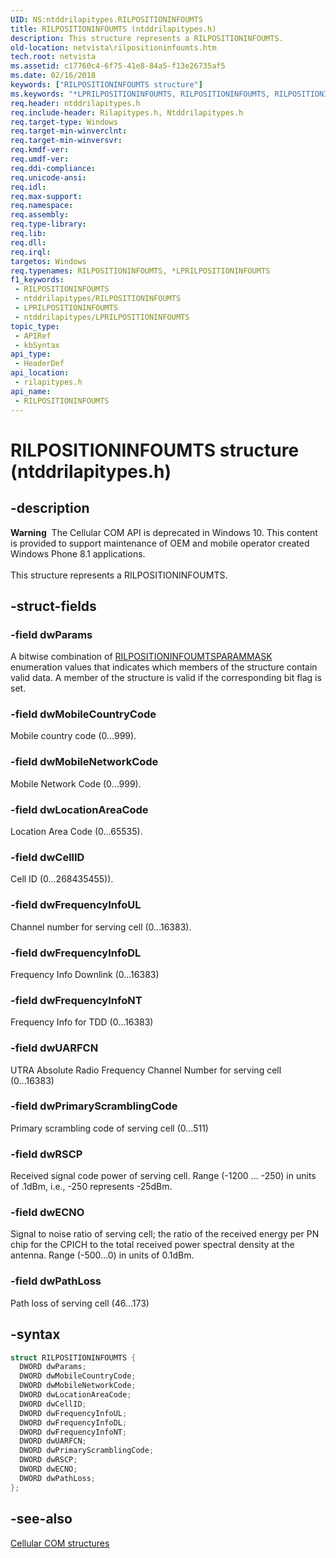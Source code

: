 ```yaml
---
UID: NS:ntddrilapitypes.RILPOSITIONINFOUMTS
title: RILPOSITIONINFOUMTS (ntddrilapitypes.h)
description: This structure represents a RILPOSITIONINFOUMTS.
old-location: netvista\rilpositioninfoumts.htm
tech.root: netvista
ms.assetid: c17760c4-6f75-41e8-84a5-f13e26735af5
ms.date: 02/16/2018
keywords: ["RILPOSITIONINFOUMTS structure"]
ms.keywords: "*LPRILPOSITIONINFOUMTS, RILPOSITIONINFOUMTS, RILPOSITIONINFOUMTS structure [Network Drivers Starting with Windows Vista], netvista.rilpositioninfoumts, rilapitypes/RILPOSITIONINFOUMTS"
req.header: ntddrilapitypes.h
req.include-header: Rilapitypes.h, Ntddrilapitypes.h
req.target-type: Windows
req.target-min-winverclnt: 
req.target-min-winversvr: 
req.kmdf-ver: 
req.umdf-ver: 
req.ddi-compliance: 
req.unicode-ansi: 
req.idl: 
req.max-support: 
req.namespace: 
req.assembly: 
req.type-library: 
req.lib: 
req.dll: 
req.irql: 
targetos: Windows
req.typenames: RILPOSITIONINFOUMTS, *LPRILPOSITIONINFOUMTS
f1_keywords:
 - RILPOSITIONINFOUMTS
 - ntddrilapitypes/RILPOSITIONINFOUMTS
 - LPRILPOSITIONINFOUMTS
 - ntddrilapitypes/LPRILPOSITIONINFOUMTS
topic_type:
 - APIRef
 - kbSyntax
api_type:
 - HeaderDef
api_location:
 - rilapitypes.h
api_name:
 - RILPOSITIONINFOUMTS
---
```


# RILPOSITIONINFOUMTS structure (ntddrilapitypes.h)


## -description

<div class="alert"><b>Warning</b>  The Cellular COM API is deprecated in Windows 10. This content is provided to support maintenance of OEM and mobile operator created Windows Phone 8.1 applications.</div><div> </div>This structure represents a RILPOSITIONINFOUMTS.

## -struct-fields

### -field dwParams

A bitwise combination of <a href="..\rilapitypes\ne-rilapitypes-rilpositioninfoumtsparammask.md">RILPOSITIONINFOUMTSPARAMMASK</a> enumeration values that indicates which members of the structure contain valid data. A member of the structure is valid if the corresponding bit flag is set.

### -field dwMobileCountryCode

Mobile country code (0...999).

### -field dwMobileNetworkCode

Mobile Network Code (0...999).

### -field dwLocationAreaCode

Location Area Code (0...65535).

### -field dwCellID

Cell ID (0...268435455)).

### -field dwFrequencyInfoUL

Channel number for serving cell (0...16383).

### -field dwFrequencyInfoDL

Frequency Info Downlink (0...16383)

### -field dwFrequencyInfoNT

Frequency Info for TDD (0...16383)

### -field dwUARFCN

UTRA Absolute Radio Frequency Channel Number for serving cell (0...16383)

### -field dwPrimaryScramblingCode

Primary scrambling code of serving cell (0...511)

### -field dwRSCP

Received signal code power of serving cell. Range (-1200 ... -250) in units of .1dBm, i.e., -250 represents -25dBm.

### -field dwECNO

Signal to noise ratio of serving cell; the ratio of the received energy per PN chip for the CPICH to the total received power spectral density at the antenna. Range (-500…0) in units of 0.1dBm.

### -field dwPathLoss

Path loss of serving cell (46...173)

## -syntax

```cpp
struct RILPOSITIONINFOUMTS {
  DWORD dwParams;
  DWORD dwMobileCountryCode;
  DWORD dwMobileNetworkCode;
  DWORD dwLocationAreaCode;
  DWORD dwCellID;
  DWORD dwFrequencyInfoUL;
  DWORD dwFrequencyInfoDL;
  DWORD dwFrequencyInfoNT;
  DWORD dwUARFCN;
  DWORD dwPrimaryScramblingCode;
  DWORD dwRSCP;
  DWORD dwECNO;
  DWORD dwPathLoss;
};
```

## -see-also

<a href="/previous-versions/windows/hardware/cellular/dn946511(v=vs.85)">Cellular COM structures</a>